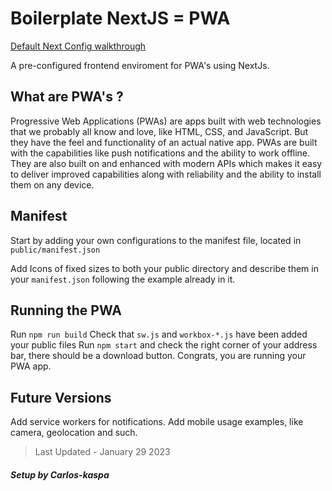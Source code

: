 # Boilerplate NextJS = PWA

[Default Next Config walkthrough](https://github.com/Carlos-kaspa/boilerplate-nextjs-kaspa/blob/master/README.md)

A pre-configured frontend enviroment for PWA's using NextJs.

## What are PWA's ?

Progressive Web Applications (PWAs) are apps built with web technologies that we probably all know and love, like HTML, CSS, and JavaScript. But they have the feel and functionality of an actual native app.
PWAs are built with the capabilities like push notifications and the ability to work offline. They are also built on and enhanced with modern APIs which makes it easy to deliver improved capabilities along with reliability and the ability to install them on any device.

## Manifest

Start by adding your own configurations to the manifest file, located in `public/manifest.json`

Add Icons of fixed sizes to both your public directory and describe them in your `manifest.json` following the example already in it.

## Running the PWA

Run `npm run build`
Check that `sw.js` and `workbox-*.js` have been added your public files
Run `npm start` and check the right corner of your address bar, there should be a download button.
Congrats, you are running your PWA app.

## Future Versions

Add service workers for notifications.
Add mobile usage examples, like camera, geolocation and such.

> Last Updated - January 29 2023

##### Setup by Carlos-kaspa
